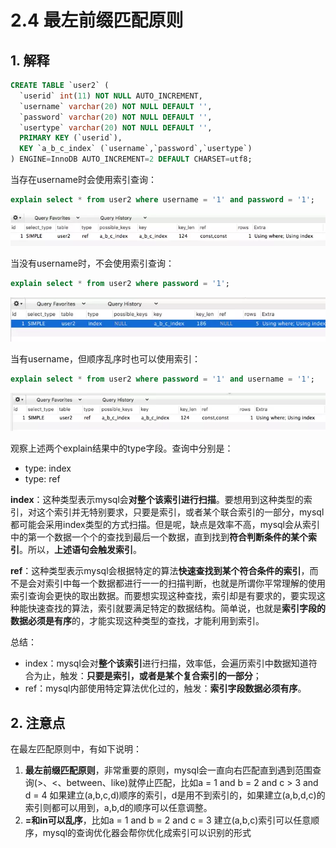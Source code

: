 # 2.4 最左前缀匹配原则

## 1. 解释

```sql
CREATE TABLE `user2` (
  `userid` int(11) NOT NULL AUTO_INCREMENT,
  `username` varchar(20) NOT NULL DEFAULT '',
  `password` varchar(20) NOT NULL DEFAULT '',
  `usertype` varchar(20) NOT NULL DEFAULT '',
  PRIMARY KEY (`userid`),
  KEY `a_b_c_index` (`username`,`password`,`usertype`)
) ENGINE=InnoDB AUTO_INCREMENT=2 DEFAULT CHARSET=utf8;
```

 当存在username时会使用索引查询：

```sql
explain select * from user2 where username = '1' and password = '1';
```

![](../../.gitbook/assets/image%20%28148%29.png)

 当没有username时，不会使用索引查询：

```sql
explain select * from user2 where password = '1';
```

![](../../.gitbook/assets/image%20%28185%29.png)

 当有username，但顺序乱序时也可以使用索引：

```sql
explain select * from user2 where password = '1' and username = '1';
```

![](../../.gitbook/assets/image%20%28248%29.png)

观察上述两个explain结果中的type字段。查询中分别是：

* type: index
* type: ref

**index**：这种类型表示mysql会**对整个该索引进行扫描**。要想用到这种类型的索引，对这个索引并无特别要求，只要是索引，或者某个联合索引的一部分，mysql都可能会采用index类型的方式扫描。但是呢，缺点是效率不高，mysql会从索引中的第一个数据一个个的查找到最后一个数据，直到找到**符合判断条件的某个索引**。所以，**上述语句会触发索引**。

  
**ref**：这种类型表示mysql会根据特定的算法**快速查找到某个符合条件的索引**，而不是会对索引中每一个数据都进行一一的扫描判断，也就是所谓你平常理解的使用索引查询会更快的取出数据。而要想实现这种查找，索引却是有要求的，要实现这种能快速查找的算法，索引就要满足特定的数据结构。简单说，也就是**索引字段的数据必须是有序**的，才能实现这种类型的查找，才能利用到索引。

总结：

* index：mysql会对**整个该索引**进行扫描，效率低，会遍历索引中数据知道符合为止，触发：**只要是索引，或者是某个复合索引的一部分**；
* ref：mysql内部使用特定算法优化过的，触发：**索引字段数据必须有序**。

## 2. 注意点

在最左匹配原则中，有如下说明：

1. **最左前缀匹配原则**，非常重要的原则，mysql会一直向右匹配直到遇到范围查询\(&gt;、&lt;、between、like\)就停止匹配，比如a = 1 and b = 2 and c &gt; 3 and d = 4 如果建立\(a,b,c,d\)顺序的索引，d是用不到索引的，如果建立\(a,b,d,c\)的索引则都可以用到，a,b,d的顺序可以任意调整。
2. **=和in可以乱序**，比如a = 1 and b = 2 and c = 3 建立\(a,b,c\)索引可以任意顺序，mysql的查询优化器会帮你优化成索引可以识别的形式



